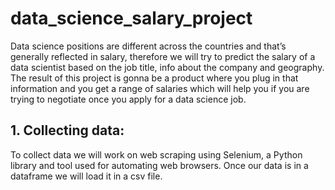 # data_science_salary_project

Data science positions are different across the countries and that’s generally reflected in salary, therefore we will try to predict the salary of a data scientist based on the job title, info about the company and geography. 
The result of this project is gonna be a product where you plug in that information and you get a range of salaries which will help you if you are trying to negotiate once you apply for a data science job.

## 1. Collecting data:
To collect data we will work on web scraping using Selenium, a Python library and tool used for automating web browsers. 
Once our data is in a dataframe we will load it in a csv file.
